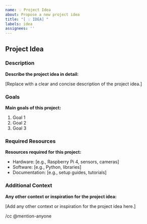```yaml
---
name: 💡 Project Idea
about: Propose a new project idea
title: "[ 💡 IDEA] "
labels: idea
assignees: ''
---
```


## Project Idea

### Description

**Describe the project idea in detail:**

[Replace with a clear and concise description of the project idea.]

### Goals

**Main goals of this project:**

1. Goal 1
2. Goal 2
3. Goal 3

### Required Resources

**Resources required for this project:**

- Hardware: [e.g., Raspberry Pi 4, sensors, cameras]
- Software: [e.g., Python, libraries]
- Documentation: [e.g., setup guides, tutorials]

### Additional Context

**Any other context or inspiration for the project idea:**

[Add any other context or inspiration for the project idea here.]

/cc @mention-anyone
